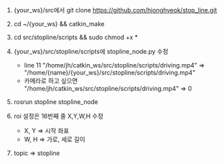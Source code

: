 1) {your_ws}/src에서 git clone https://github.com/hjonghyeok/stop_line.git
2) cd ~/{your_ws} && catkin_make
3) cd src/stopline/scripts && sudo chmod +x *
4) {your_ws}/src/stopline/scripts에 stopline_node.py 수정
   - line 11 "/home/jh/catkin_ws/src/stopline/scripts/driving.mp4" => "/home/{name}/{your_ws}/src/stopline/scripts/driving.mp4"
   - 카메라로 하고 싶으면 "/home/jh/catkin_ws/src/stopline/scripts/driving.mp4" => 0

5) rosrun stopline stopline_node

6) roi 설정은 16번째 줄 X,Y,W,H 수정 
   - X, Y => 시작 좌표
   - W, H => 가로, 세로 길이

7) topic => stopline
